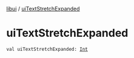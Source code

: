 [libui](index.md) / [uiTextStretchExpanded](./ui-text-stretch-expanded.md)

# uiTextStretchExpanded

`val uiTextStretchExpanded: `[`Int`](https://kotlinlang.org/api/latest/jvm/stdlib/kotlin/-int/index.html)